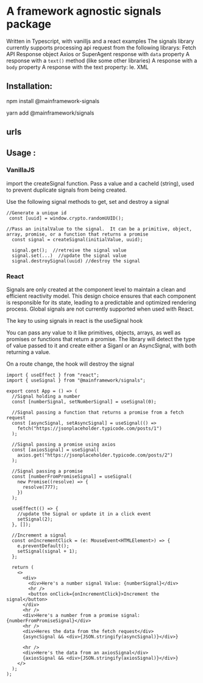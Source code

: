 # A framework agnostic signals package

Written in Typescript, with vanilljs and a react examples
The signals library currently supports processing api request from the following librarys:
Fetch API Response object
Axios or SuperAgent response with `data` property
A response with a `text()` method (like some other libraries)
A response with a `body` property
A response with the text property: Ie. XML

## Installation:

npm install @mainframework-signals

yarn add @mainframework/signals

## urls

[npm-url]: https://github.com/TerrySlack/mainframework-signals

## Usage :

### VanillaJS

import the createSignal function. Pass a value and a cacheId (string), used to prevent duplicate signals from being created.

Use the following signal methods to get, set and destroy a signal

```JS | TS
//Generate a unique id
 const [uuid] = window.crypto.randomUUID();

//Pass an initalValue to the signal.  It can be a primitive, object, array, promise, or a function that returns a promise
  const signal = createSignal(initialValue, uuid);

  signal.get();  //retreive the signal value
  signal.set(...)  //update the signal value
  signal.destroySignal(uuid) //destroy the signal
```

### React

Signals are only created at the component level to maintain a clean and efficient reactivity model. This design choice ensures that each component is responsible for its state, leading to a predictable and optimized rendering process. Global signals are not currently supported when used with React.

The key to using signals in react is the useSignal hook

You can pass any value to it like primitives, objects, arrays, as well as promises or functions that return
a promise. The library will detect the type of value passed to it and create either a Siganl or an AsyncSignal, with
both returning a value.

On a route change, the hook will destroy the signal

```JS | TS
import { useEffect } from "react";
import { useSignal } from "@mainframework/signals";

export const App = () => (
  //Signal holding a number
  const [numberSignal, setNumberSignal] = useSignal(0);

  //Signal passing a function that returns a promise from a fetch request
  const [asyncSignal, setAsyncSignal] = useSignal(() =>
    fetch("https://jsonplaceholder.typicode.com/posts/1")
  );

  //Signal passing a promise using axios
  const [axiosSignal] = useSignal(
    axios.get("https://jsonplaceholder.typicode.com/posts/2")
  );

  //Signal passing a promise
  const [numberFromPromiseSignal] = useSignal(
    new Promise((resolve) => {
      resolve(777);
    })
  );

  useEffect(() => {
    //update the Signal or update it in a click event
    setSignal(2);
  }, []);

  //Increment a signal
  const onIncrementClick = (e: MouseEvent<HTMLElement>) => {
    e.preventDefault();
    setSignal(signal + 1);
  };

  return (
    <>
      <div>
        <div>Here's a number signal Value: {numberSignal}</div>
        <hr />
        <button onClick={onIncrementClick}>Increment the signal</button>
      </div>
      <hr />
      <div>Here's a number from a promise signal: {numberFromPromiseSignal}</div>
      <hr />
      <div>Heres the data from the fetch request</div>
      {asyncSignal && <div>{JSON.stringify(asyncSignal)}</div>}

      <hr />
      <div>Here's the data from an axiosSignal</div>
      {axiosSignal && <div>{JSON.stringify(axiosSignal)}</div>}
    </>
  );
);
```
